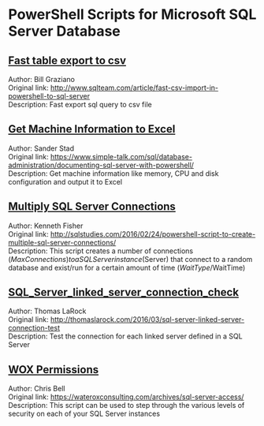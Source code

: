 # PowerShell Scripts for Microsoft SQL Server Database


## [Fast table export to csv](Fast_table_to_csv.ps1)
Author: Bill Graziano<br />
Original link: http://www.sqlteam.com/article/fast-csv-import-in-powershell-to-sql-server<br />
Description: Fast export sql query to csv file


## [Get Machine Information to Excel](Get-MachineInformationExcel)
Author: Sander Stad<br />
Original link: https://www.simple-talk.com/sql/database-administration/documenting-sql-server-with-powershell/<br />
Description: Get machine information like memory, CPU and disk configuration and output it to Excel


## [Multiply SQL Server Connections](Multiply_SQL_Server_Connections.ps1)
Author: Kenneth Fisher<br />
Original link: http://sqlstudies.com/2016/02/24/powershell-script-to-create-multiple-sql-server-connections/<br />
Description: This script creates a number of connections ($MaxConnections) to a SQL Server instance ($Server) that connect to a random database and exist/run for a certain amount of time ($WaitType/$WaitTime)


## [SQL_Server_linked_server_connection_check](SQL_Server_linked_server_connection_check.ps1)
Author: Thomas LaRock<br />
Original link: http://thomaslarock.com/2016/03/sql-server-linked-server-connection-test<br />
Description: Test the connection for each linked server defined in a SQL Server


## [WOX Permissions](WOX_Permissions.ps1)
Author: Chris Bell<br />
Original link: https://wateroxconsulting.com/archives/sql-server-access/<br />
Description: This script can be used to step through the various levels of security on each of your SQL Server instances
